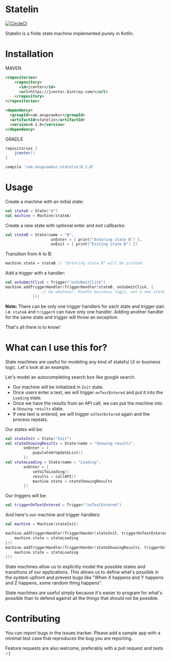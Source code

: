 # Statelin 
[![CircleCI](https://circleci.com/gh/anupcowkur/statelin.svg?style=svg&circle-token=1ded70d2f302eaa1ca4a304c084d8d3ef9c7171d)](https://circleci.com/gh/anupcowkur/statelin)

Statelin is a finite state machine implemented purely in Kotlin.

# Installation

MAVEN

```xml
<repositories>
    <repository>
      <id>jcenter</id>
      <url>https://jcenter.bintray.com/</url>
    </repository>
</repositories>
```

```xml
<dependency>
  <groupId>com.anupcowkur</groupId>
  <artifactId>statelin</artifactId>
  <version>0.1.0</version>
</dependency>
```

GRADLE

```groovy
repositories {
    jcenter()
}
```

```groovy
compile 'com.anupcowkur:statelin:0.1.0'
```

# Usage
Create a machine with an initial state:

```kotlin
val stateA = State("A")
val machine = Machine(stateA)
```

Create a new state with optional enter and exit callbacks:

```kotlin
val stateB = State(name = "B",
                    onEnter = { print("Entering state B") },
                    onExit = { print("Exiting state B") })
```

Transition from A to B:

```kotlin
machine.state = stateB // "Entering state B" will be printed
```

Add a trigger with a handler:

```kotlin
val onSubmitClick = Trigger("onSubmitClick")
machine.addTriggerHandler(TriggerHandler(stateB, onSubmitClick, {
                // Do whatever. Handle business logic, set a new state etc
            }))
```

**Note:** There can be only one trigger handlers for each state and trigger pair.
i.e. `stateA` and `triggerX` can have only one handler. Adding another handler for the
same state and trigger will throw an exception. 

That's all there is to know!

# What can I use this for?
State machines are useful for modeling any kind of stateful UI or business
logic. Let's look at an example.

Let's model an autocompleting search box like google search.

- Our machine will be initialized in `Init` state.
- Once users enter a text, we will trigger `onTextEntered` and put it into the `Loading` state.
- Once we have the results from an API call, we can put the machine into a `Showing results` state. 
- If new text is entered, we will trigger `onTextEntered` again and the process repeats.

Our states will be:

```kotlin
val stateInit = State("Init")
val stateShowingResults = State(name = "Showing results",
        onEnter = {
            populateOrUpdateList()
        })
val stateLoading = State(name = "Loading",
        onEnter = {
            setUiToLoading()
            results = callAPI()
            machine.state = stateShowingResults
        })
```

Our triggers will be:

```kotlin
val triggerOnTextEntered = Trigger("onTextEntered")
```


And here's our machine and trigger handlers:

```kotlin
val machine = Machine(stateInit)

machine.addTriggerHandler(TriggerHander(stateInit, triggerOnTextEntered, {
    machine.state = stateLoading
}))
machine.addTriggerHandler(TriggerHander(stateShowingResults, triggerOnTextEntered, {
    machine.state = stateLoading
}))
```
  
State machines allow us to explicitly model the possible states and transitions of
our applications. This allows us to define what's possible in the system upfront
and prevent bugs like "When X happens and Y happens and Z happens, some random thing
happens". 


State machines are useful simply because it's easier to program for what's possible
 than to defend against all the things that should not be possible.
 
# Contributing

You can report bugs in the issues tracker. Please add a sample app
 with a minimal test case that reproduces the bug you are reporting.
 
Feature requests are also welcome, preferably with a pull request and tests :-)
